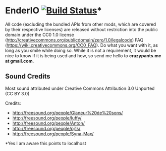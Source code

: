 EnderIO [![Build Status](http://localhost:8080/buildStatus/icon?job=EnderIO-Base)](http://localhost:8080/job/EnderIO-Base/)*
=======

All code (excluding the bundled APIs from other mods, which are covered by their respective licenses) are released without restriction into the public domain under the CC0 1.0 license (http://creativecommons.org/publicdomain/zero/1.0/legalcode) FAQ (https://wiki.creativecommons.org/CC0_FAQ).
Do what you want with it, as long as you smile while doing so. While it is not a requirement, it would be nice to know if it is being used and how, so send me hello to **crazypants.mc at gmail.com**.

Sound Credits
-------

Most sound attributed under Creative Commons Attribution 3.0 Unported (CC BY 3.0)

Credits:

- <http://freesound.org/people/Glaneur%20de%20sons/>
- <http://freesound.org/people/luffy/>
- <http://freesound.org/people/Anton/>
- <http://freesound.org/people/pj1s/>
- <http://freesound.org/people/Syna-Max/>

*Yes I am aware this points to localhost